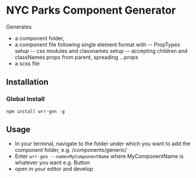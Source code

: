 # NYC Parks Component Generator

Generates 
- a component folder, 
- a component file following single element format with
-- PropTypes setup
-- css modules and classnames setup
-- accepting children and classNames props from parent, spreading ...props
- a scss file

## Installation

### Global Install
```npm install wrr-gen -g```

## Usage

- In your terminal, navigate to the folder under which you want to add the component folder, e.g. /components/generic/
- Enter ```wrr-gen --name=MyComponentName``` where MyComponentName is whatever you want e.g. Button
- open in your editor and develop
